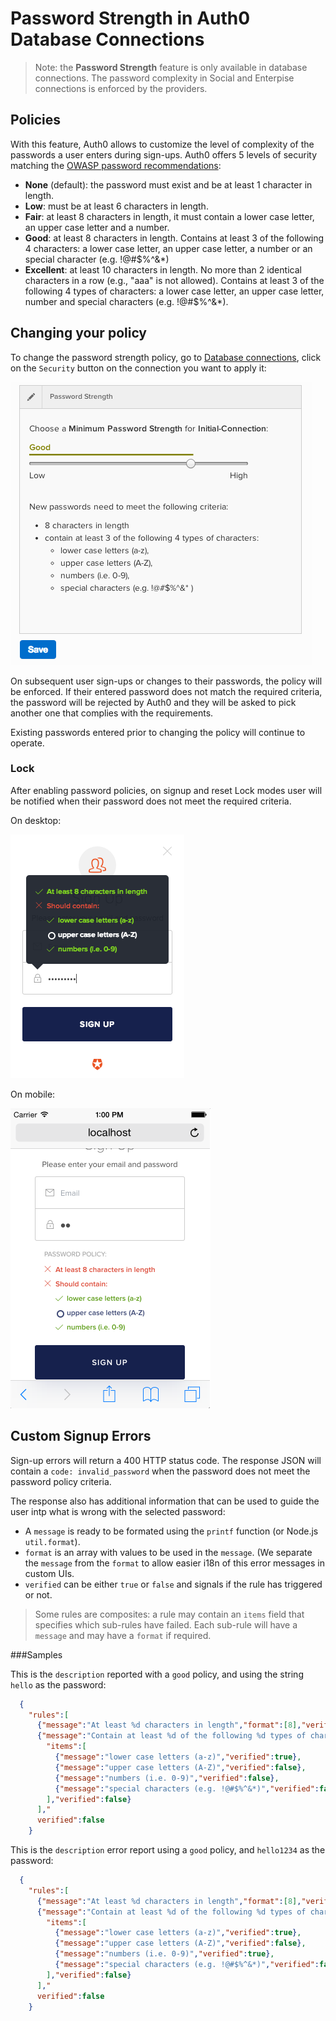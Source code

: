 # Password Strength in Auth0 Database Connections

> Note: the __Password Strength__ feature is only available in database connections. The password complexity in Social and Enterpise connections is enforced by the providers.

## Policies

With this feature, Auth0 allows to customize the level of complexity of the passwords a user enters during sign-ups. Auth0 offers 5 levels of security matching the [OWASP password recommendations](https://www.owasp.org/index.php/Authentication_Cheat_Sheet#Implement_Proper_Password_Strength_Controls):

 * **None** (default): the password must exist and be at least 1 character in length.
 * **Low**: must be at least 6 characters in length.
 * **Fair**: at least 8 characters in length, it must contain a lower case letter, an upper case letter and a number.
 * **Good**: at least 8 characters in length. Contains at least 3 of the following 4 characters: a lower case letter, an upper case letter, a number or an special character  (e.g. !@#$%^&*)
 * **Excellent**: at least 10 characters in length. No more than 2 identical characters in a row (e.g., "aaa" is not allowed). Contains at least 3 of the following 4 types of characters: a lower case letter, an upper case letter, number and special characters (e.g. !@#$%^&*).


## Changing your policy

To change the password strength policy, go to [Database connections](https://app.auth0.com/#/connections/database), click on the `Security` button on the connection you want to apply it:

![Password Strength Panel in Auth0](/media/articles/password-strength/jH0kabJPoi.png)

On subsequent user sign-ups or changes to their passwords, the policy will be enforced. If their entered password does not match the required criteria, the password will be rejected by Auth0 and they will be asked to pick another one that complies with the requirements.

Existing passwords entered prior to changing the policy will continue to operate.

### Lock

After enabling password policies, on signup and reset Lock modes user will be notified when their password does not meet the required criteria.

On desktop:

![Auth0 Lock Password Strength checks on Desktop](/media/articles/password-strength/7cmjQFY45M.png)

On mobile:

![Auth0 Lock Password Strength checks on Mobile](/media/articles/password-strength/moUbn4XXxR.png)

## Custom Signup Errors

Sign-up errors will return a 400 HTTP status code. The response JSON will contain a `code: invalid_password` when the password does not meet the password policy criteria.

The response also has additional information that can be used to guide the user intp what is wrong with the selected password:

* A `message` is ready to be formated using the `printf` function (or Node.js `util.format`).
* `format` is an array with values to be used in the `message`. (We separate the `message` from the `format` to allow easier i18n of this error messages in custom UIs.
* `verified` can be either `true` or `false` and signals if the rule has triggered or not. 

> Some rules are composites: a rule may contain an `items` field that specifies which sub-rules have failed. Each sub-rule will have a `message` and may have a `format` if required.

###Samples

This is the `description` reported with a `good` policy, and using the string `hello` as the password:

```json
  {
    "rules":[
      {"message":"At least %d characters in length","format":[8],"verified":false},
      {"message":"Contain at least %d of the following %d types of characters:","format":[3,4],
        "items":[
          {"message":"lower case letters (a-z)","verified":true},
          {"message":"upper case letters (A-Z)","verified":false},
          {"message":"numbers (i.e. 0-9)","verified":false},
          {"message":"special characters (e.g. !@#$%^&*)","verified":false}
        ],"verified":false}
      ],"
      verified":false
    }
```

This is the `description` error report using a `good` policy, and `hello1234` as the password:

```json
  {
    "rules":[
      {"message":"At least %d characters in length","format":[8],"verified":true},
      {"message":"Contain at least %d of the following %d types of characters:","format":[3,4],
        "items":[
          {"message":"lower case letters (a-z)","verified":true},
          {"message":"upper case letters (A-Z)","verified":false},
          {"message":"numbers (i.e. 0-9)","verified":true},
          {"message":"special characters (e.g. !@#$%^&*)","verified":false}
        ],"verified":false}
      ],"
      verified":false
    }
```
